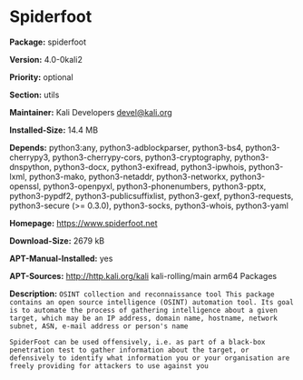 # Spiderfoot

__Package:__ spiderfoot

__Version:__ 4.0-0kali2

__Priority:__ optional

__Section:__ utils

__Maintainer:__ Kali Developers <devel@kali.org>

__Installed-Size:__ 14.4 MB

__Depends:__ python3:any, python3-adblockparser, python3-bs4, python3-cherrypy3, python3-cherrypy-cors, python3-cryptography, python3-dnspython, python3-docx, python3-exifread, python3-ipwhois, python3-lxml, python3-mako, python3-netaddr, python3-networkx, python3-openssl, python3-openpyxl, python3-phonenumbers, python3-pptx, python3-pypdf2, python3-publicsuffixlist, python3-gexf, python3-requests, python3-secure (>= 0.3.0), python3-socks, python3-whois, python3-yaml

__Homepage:__ https://www.spiderfoot.net

__Download-Size:__ 2679 kB

__APT-Manual-Installed:__ yes

__APT-Sources:__ http://http.kali.org/kali kali-rolling/main arm64 Packages

__Description:__ `OSINT collection and reconnaissance tool
 This package contains an open source intelligence (OSINT) automation tool. Its
 goal is to automate the process of gathering intelligence about a given
 target, which may be an IP address, domain name, hostname, network subnet,
 ASN, e-mail address or person's name`

 `SpiderFoot can be used offensively, i.e. as part of a black-box penetration
 test to gather information about the target, or defensively to identify what
 information you or your organisation are freely providing for attackers to use
 against you`

